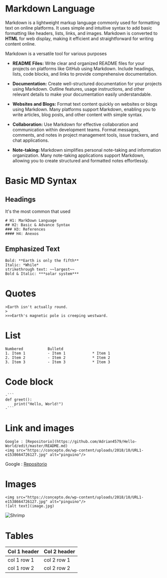 # Markdown Language

Markdown is a lightweight markup language commonly used for formatting text on online platforms. It uses simple and intuitive syntax to add basic formatting like headers, lists, links, and images. Markdown is converted to **HTML** for web display, making it efficient and straightforward for writing content online.

Markdown is a versatile tool for various purposes
* **README Files:** Write clear and organized README files for your projects on platforms like GitHub using Markdown. Include headings, lists, code blocks, and links to provide comprehensive documentation.

* **Documentation:** Create well-structured documentation for your projects using Markdown. Outline features, usage instructions, and other relevant details to make your documentation easily understandable.

* **Websites and Blogs:** Format text content quickly on websites or blogs using Markdown. Many platforms support Markdown, enabling you to write articles, blog posts, and other content with simple syntax.

* **Collaboration:** Use Markdown for effective collaboration and communication within development teams. Format messages, comments, and notes in project management tools, issue trackers, and chat applications.

* **Note-taking:** Markdown simplifies personal note-taking and information organization. Many note-taking applications support Markdown, allowing you to create structured and formatted notes effortlessly.


# Basic MD Syntax

## Headings
It's the most common that used 
```
# H1: MarkDown Language 
## H2: Basic & Advance Syntax
### H3: References
#### H4: Anexos
```

## Emphasized Text

```
Bold: **Earth is only the fifth**
Italic: *While*
strikethrough text: ~~largest~~
Bold & Italic: ***solar system***
```

# Quotes

```
>Earth isn't actually round.
>
>>>Earth's magnetic pole is creeping westward.
```
# List
```
Numbered           Bulletd
1. Item 1          - Item 1            * Item 1
2. Item 2          - Item 2            * Item 2
3. Item 3          - Item 3            * Item 3
```

# Code block

```
-```
def greet():
    print("Hello, World!")
-```
```




# Link and images
```
Google : [Repositorio](https://github.com/Adrian4579/Hello-World/edit/master/README.md)
<img src="https://concepto.de/wp-content/uploads/2018/10/URL1-e1538664726127.jpg" alt="pinguino"/>
```
Google : [Repositorio](https://github.com/Adrian4579/Hello-World/edit/master/README.md)

# Images
```
<img src="https://concepto.de/wp-content/uploads/2018/10/URL1-e1538664726127.jpg" alt="pinguino"/>
![alt text](image.jpg)
```
<img src="https://www.shutterstock.com/image-vector/realistic-shrimp-isolated-detailed-black-260nw-1961969428.jpg" alt="Shrimp"/>

# Tables

| Col 1 header  | Col 2 header  |
| ------------- | ------------- |
| col 1 row 1   | col 2 row 1   |
| col 1 row 2   | col 2 row 2   |



